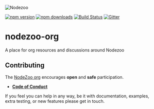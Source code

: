 ![Nodezoo](assets/logo-nodezoo.png)

[![npm version][npm-badge]][npm-url]
[![npm downloads][npm-downloads-badge]][npm-url]
[![Build Status][travis-badge]][travis-url]
[![Gitter][gitter-badge]][gitter-url]

# nodezoo-org
A place for org resources and discussions around Nodezoo

## Contributing
The [NodeZoo org][] encourages __open__ and __safe__ participation.

- __[Code of Conduct][CoC]__

If you feel you can help in any way, be it with documentation, examples, extra testing, or new
features please get in touch.

[npm-badge]: https://badge.fury.io/js/nodezoo-system.svg
[npm-url]: https://badge.fury.io/js/nodezoo-system
[npm-downloads-badge]: https://img.shields.io/npm/dm/seneca.svg?maxAge=2592000
[travis-badge]: https://travis-ci.org/nodezoo/nodezoo-npm.svg?branch=master
[travis-url]: https://travis-ci.org/nodezoo
[gitter-badge]: https://badges.gitter.im/Join%20Chat.svg
[gitter-url]: https://gitter.im/nodezoo/nodezoo-org

[CoC]: ./CoC.md
[NodeZoo org]: https://github.com/nodezoo
